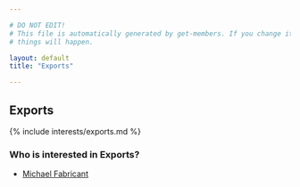 ```yaml
---

# DO NOT EDIT!
# This file is automatically generated by get-members. If you change it, bad
# things will happen.

layout: default
title: "Exports"

---
```


## Exports

{% include interests/exports.md %}

### Who is interested in Exports?


* [Michael Fabricant](/members/michael-fabricant.html)
